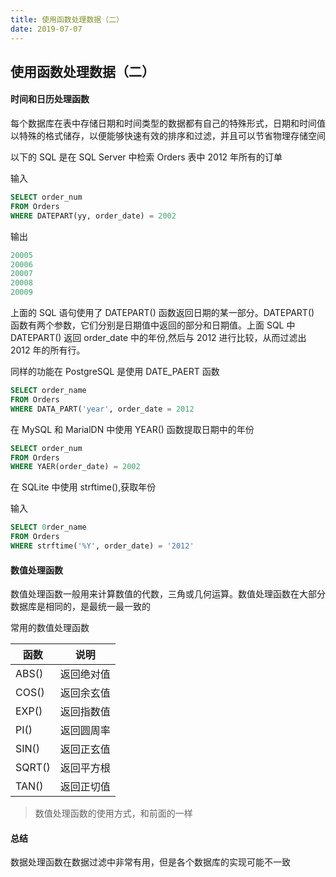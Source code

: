 ```yaml
---
title: 使用函数处理数据（二）
date: 2019-07-07
---
```



## 使用函数处理数据（二）



#### 时间和日历处理函数

每个数据库在表中存储日期和时间类型的数据都有自己的特殊形式，日期和时间值以特殊的格式储存，以便能够快速有效的排序和过滤，并且可以节省物理存储空间

以下的 SQL 是在 SQL Server 中检索 Orders 表中 2012 年所有的订单

输入

```sql
SELECT order_num 
FROM Orders
WHERE DATEPART(yy, order_date) = 2002
```

输出

```sql
20005
20006
20007
20008
20009
```

上面的 SQL 语句使用了 DATEPART() 函数返回日期的某一部分。DATEPART() 函数有两个参数，它们分别是日期值中返回的部分和日期值。上面 SQL 中 DATEPART() 返回 order_date 中的年份,然后与 2012 进行比较，从而过滤出 2012 年的所有行。


同样的功能在 PostgreSQL 是使用 DATE_PAERT 函数
```sql
SELECT order_name
FROM Orders
WHERE DATA_PART('year', order_date = 2012
```

在 MySQL 和 MarialDN 中使用 YEAR() 函数提取日期中的年份

```sql
SELECT order_num 
FROM Orders
WHERE YAER(order_date) = 2002
```

在 SQLite 中使用 strftime(),获取年份

输入

```sql
SELECT 0rder_name
FROM Orders
WHERE strftime('%Y', order_date) = '2012'
```



#### 数值处理函数

数值处理函数一般用来计算数值的代数，三角或几何运算。数值处理函数在大部分数据库是相同的，是最统一最一致的

常用的数值处理函数

|函数|说明|
|------|------|
|ABS()  | 返回绝对值|
|COS()  | 返回余玄值|
|EXP()  | 返回指数值|
|PI()   | 返回圆周率|
|SIN()  | 返回正玄值|
|SQRT() | 返回平方根|
|TAN()  | 返回正切值|


> 数值处理函数的使用方式，和前面的一样



#### 总结

数据处理函数在数据过滤中非常有用，但是各个数据库的实现可能不一致